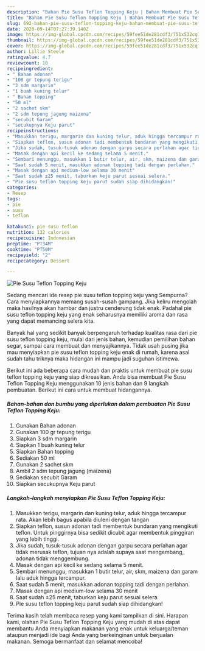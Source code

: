 ```yaml
---
description: "Bahan Pie Susu Teflon Topping Keju | Bahan Membuat Pie Susu Teflon Topping Keju Yang Sempurna"
title: "Bahan Pie Susu Teflon Topping Keju | Bahan Membuat Pie Susu Teflon Topping Keju Yang Sempurna"
slug: 692-bahan-pie-susu-teflon-topping-keju-bahan-membuat-pie-susu-teflon-topping-keju-yang-sempurna
date: 2020-09-14T07:27:39.140Z
image: https://img-global.cpcdn.com/recipes/59fee51de281cdf3/751x532cq70/pie-susu-teflon-topping-keju-foto-resep-utama.jpg
thumbnail: https://img-global.cpcdn.com/recipes/59fee51de281cdf3/751x532cq70/pie-susu-teflon-topping-keju-foto-resep-utama.jpg
cover: https://img-global.cpcdn.com/recipes/59fee51de281cdf3/751x532cq70/pie-susu-teflon-topping-keju-foto-resep-utama.jpg
author: Lillie Steele
ratingvalue: 4.7
reviewcount: 10
recipeingredient:
- " Bahan adonan"
- "100 gr tepung terigu"
- "3 sdm margarin"
- "1 buah kuning telur"
- " Bahan topping"
- "50 ml"
- "2 sachet skm"
- "2 sdm tepung jagung maizena"
- "secubit Garam"
- "secukupnya Keju parut"
recipeinstructions:
- "Masukkan terigu, margarin dan kuning telur, aduk hingga tercampur rata. Akan lebih bagus apabila diuleni dengan tangan"
- "Siapkan teflon, susun adonan tadi membentuk bundaran yang mengikuti teflon. Untuk pinggirnya bisa sedikit dicubit agar membentuk pinggiran yang lebih tinggi."
- "Jika sudah, tusuk-tusuk adonan dengan garpu secara perlahan agar tidak merusak teflon, tujuan nya adalah supaya saat mengembang, adonan tidak menggembung."
- "Masak dengan api kecil ke sedang selama 5 menit."
- "Sembari menunggu, masukkan 1 butir telur, air, skm, maizena dan garam lalu aduk hingga tercampur."
- "Saat sudah 5 menit, masukkan adonan topping tadi dengan perlahan."
- "Masak dengan api medium-low selama 30 menit"
- "Saat sudah ±25 menit, taburkan keju parut sesuai selera."
- "Pie susu teflon topping keju parut sudah siap dihidangkan!"
categories:
- Resep
tags:
- pie
- susu
- teflon

katakunci: pie susu teflon 
nutrition: 132 calories
recipecuisine: Indonesian
preptime: "PT34M"
cooktime: "PT50M"
recipeyield: "2"
recipecategory: Dessert

---
```



![Pie Susu Teflon Topping Keju](https://img-global.cpcdn.com/recipes/59fee51de281cdf3/751x532cq70/pie-susu-teflon-topping-keju-foto-resep-utama.jpg)

Sedang mencari ide resep pie susu teflon topping keju yang Sempurna? Cara menyiapkannya memang susah-susah gampang. Jika keliru mengolah maka hasilnya akan hambar dan justru cenderung tidak enak. Padahal pie susu teflon topping keju yang enak seharusnya memiliki aroma dan rasa yang dapat memancing selera kita.

Banyak hal yang sedikit banyak berpengaruh terhadap kualitas rasa dari pie susu teflon topping keju, mulai dari jenis bahan, kemudian pemilihan bahan segar, sampai cara membuat dan menyajikannya. Tidak usah pusing jika mau menyiapkan pie susu teflon topping keju enak di rumah, karena asal sudah tahu triknya maka hidangan ini mampu jadi suguhan istimewa.




Berikut ini ada beberapa cara mudah dan praktis untuk membuat pie susu teflon topping keju yang siap dikreasikan. Anda bisa membuat Pie Susu Teflon Topping Keju menggunakan 10 jenis bahan dan 9 langkah pembuatan. Berikut ini cara untuk membuat hidangannya.

<!--inarticleads1-->

##### Bahan-bahan dan bumbu yang diperlukan dalam pembuatan Pie Susu Teflon Topping Keju:

1. Gunakan  Bahan adonan
1. Gunakan 100 gr tepung terigu
1. Siapkan 3 sdm margarin
1. Siapkan 1 buah kuning telur
1. Siapkan  Bahan topping
1. Sediakan 50 ml
1. Gunakan 2 sachet skm
1. Ambil 2 sdm tepung jagung (maizena)
1. Sediakan secubit Garam
1. Siapkan secukupnya Keju parut




<!--inarticleads2-->

##### Langkah-langkah menyiapkan Pie Susu Teflon Topping Keju:

1. Masukkan terigu, margarin dan kuning telur, aduk hingga tercampur rata. Akan lebih bagus apabila diuleni dengan tangan
1. Siapkan teflon, susun adonan tadi membentuk bundaran yang mengikuti teflon. Untuk pinggirnya bisa sedikit dicubit agar membentuk pinggiran yang lebih tinggi.
1. Jika sudah, tusuk-tusuk adonan dengan garpu secara perlahan agar tidak merusak teflon, tujuan nya adalah supaya saat mengembang, adonan tidak menggembung.
1. Masak dengan api kecil ke sedang selama 5 menit.
1. Sembari menunggu, masukkan 1 butir telur, air, skm, maizena dan garam lalu aduk hingga tercampur.
1. Saat sudah 5 menit, masukkan adonan topping tadi dengan perlahan.
1. Masak dengan api medium-low selama 30 menit
1. Saat sudah ±25 menit, taburkan keju parut sesuai selera.
1. Pie susu teflon topping keju parut sudah siap dihidangkan!




Terima kasih telah membaca resep yang kami tampilkan di sini. Harapan kami, olahan Pie Susu Teflon Topping Keju yang mudah di atas dapat membantu Anda menyiapkan makanan yang enak untuk keluarga/teman ataupun menjadi ide bagi Anda yang berkeinginan untuk berjualan makanan. Semoga bermanfaat dan selamat mencoba!

